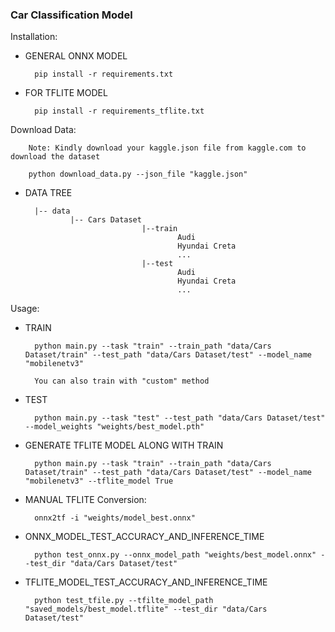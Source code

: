 ### Car Classification Model

Installation:

- GENERAL ONNX MODEL

        pip install -r requirements.txt

- FOR TFLITE MODEL

        pip install -r requirements_tflite.txt

Download Data:
        
        Note: Kindly download your kaggle.json file from kaggle.com to download the dataset

        python download_data.py --json_file "kaggle.json"

- DATA TREE

        |-- data
                |-- Cars Dataset
                                |--train
                                        Audi
                                        Hyundai Creta
                                        ...
                                |--test
                                        Audi
                                        Hyundai Creta
                                        ...



Usage:

- TRAIN 

        python main.py --task "train" --train_path "data/Cars Dataset/train" --test_path "data/Cars Dataset/test" --model_name "mobilenetv3"

        You can also train with "custom" method

- TEST

        python main.py --task "test" --test_path "data/Cars Dataset/test" --model_weights "weights/best_model.pth"

- GENERATE TFLITE MODEL ALONG WITH TRAIN

        python main.py --task "train" --train_path "data/Cars Dataset/train" --test_path "data/Cars Dataset/test" --model_name "mobilenetv3" --tflite_model True

- MANUAL TFLITE Conversion:

        onnx2tf -i "weights/model_best.onnx"

- ONNX_MODEL_TEST_ACCURACY_AND_INFERENCE_TIME

        python test_onnx.py --onnx_model_path "weights/best_model.onnx" --test_dir "data/Cars Dataset/test"

- TFLITE_MODEL_TEST_ACCURACY_AND_INFERENCE_TIME

        python test_tfile.py --tfilte_model_path "saved_models/best_model.tflite" --test_dir "data/Cars Dataset/test"


